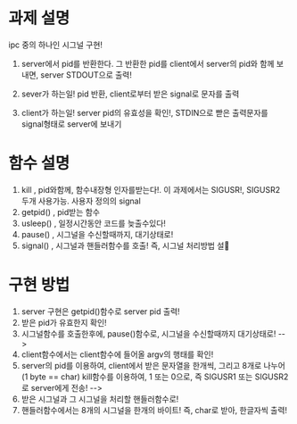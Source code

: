 # 과제 설명
ipc 중의 하나인 시그널 구현!
1. server에서 pid를 반환한다. 그 반환한 pid를 client에서 server의 pid와 함께 보내면,
	server STDOUT으로 출력!

2. sever가 하는일!  pid 반환, client로부터 받은 signal로 문자를 출력
3. client가 하는일! server pid의 유효성을 확인!, STDIN으로 빧은 출력문자를 signal형태로 server에 보내기

# 함수 설명

1. kill , pid와함께, 함수내장형 인자를받는다!. 이 과제에서는 SIGUSR!, SIGUSR2 두개 사용가능. 사용자 정의의 signal
2. getpid() , pid받는 함수
3. usleep() , 일정시간동안 코드를 늦출수있다!
4. pause() ,  시그널을 수신할때까지, 대기상태로!
5. signal() ,  시그널과 핸들러함수를 호출! 즉, 시그널 처리방법 설

# 구현 방법

1. server 구현은 getpid()함수로 server pid 출력!
2. 받은 pid가 유효한지 확인!
3. 시그널함수를 호출한후에, pause()함수로, 시그널을 수신할때까지 대기상태로!
-->
4. client함수에서는 client함수에 들어올 argv의 행태를 확인!
5. server의 pid를 이용하여, client에서 받은 문자열을 한개씩, 그리고 8개로 나누어(1 byte == char)
	kill함수를 이용하여, 1 또는 0으로, 즉 SIGUSR1 또는 SIGUSR2로 server에게 전송!
-->
6. 받은 시그널과 그 시그널을 처리할 핸들러함수로!
7. 핸들러함수에서는 8개의 시그널을 한개의 바이트! 즉, char로 받아, 한글자씩 출력!
